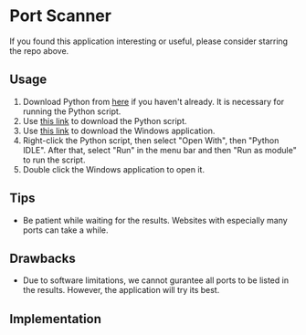 # Port Scanner
If you found this application interesting or useful, please consider starring the repo above.

## Usage
1. Download Python from [here](https://python.org/downloads) if you haven't already. It is necessary for running the Python script.
2. Use [this link](https://github.com/walesworksltd/portscanner) to download the Python script.
3. Use [this link](https://github.com/walesworksltd/portscanner) to download the Windows application.
4. Right-click the Python script, then select "Open With", then "Python IDLE". After that, select "Run" in the menu bar and then "Run as module" to run the script.
5. Double click the Windows application to open it.

## Tips
- Be patient while waiting for the results. Websites with especially many ports can take a while.

## Drawbacks
- Due to software limitations, we cannot gurantee all ports to be listed in the results. However, the application will try its best.

## Implementation

